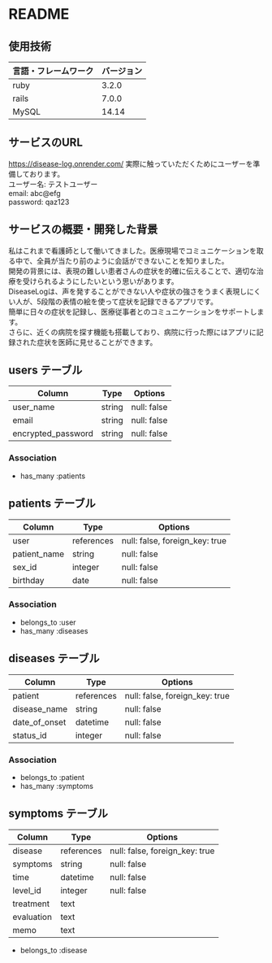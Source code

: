 # README

## 使用技術
| 言語・フレームワーク  | バージョン |
| --------------------- | ---------- |
| ruby                  | 3.2.0      |
| rails                 | 7.0.0      |
| MySQL                 | 14.14      |

## サービスのURL
https://disease-log.onrender.com/
実際に触っていただくためにユーザーを準備しております。<br/>
ユーザー名: テストユーザー<br/>
email: abc@efg<br/>
password: qaz123<br/>

## サービスの概要・開発した背景
私はこれまで看護師として働いてきました。医療現場でコミュニケーションを取る中で、全員が当たり前のように会話ができないことを知りました。<br/>
開発の背景には、表現の難しい患者さんの症状を的確に伝えることで、適切な治療を受けられるようにしたいという思いがあります。<br/>
DiseaseLogは、声を発することができない人や症状の強さをうまく表現しにくい人が、5段階の表情の絵を使って症状を記録できるアプリです。<br/>
簡単に日々の症状を記録し、医療従事者とのコミュニケーションをサポートします。<br/>
さらに、近くの病院を探す機能も搭載しており、病院に行った際にはアプリに記録された症状を医師に見せることができます。<br/>

## users テーブル

| Column             | Type   | Options     |
| ------------------ | ------ | ----------- |
| user_name          | string | null: false |
| email              | string | null: false |
| encrypted_password | string | null: false |

### Association

- has_many :patients


## patients テーブル

| Column           | Type       | Options                        |
| -----------------| ---------- | ------------------------------ |
| user             | references | null: false, foreign_key: true |
| patient_name     | string     | null: false                    |
| sex_id           | integer    | null: false                    |
| birthday         | date       | null: false                    |

### Association

- belongs_to :user
- has_many :diseases


## diseases テーブル

| Column           | Type       | Options                        |
| -----------------| ---------- | ------------------------------ |
| patient          | references | null: false, foreign_key: true |
| disease_name     | string     | null: false                    |
| date_of_onset    | datetime   | null: false                    |
| status_id        | integer    | null: false                    |

### Association

- belongs_to :patient
- has_many :symptoms


## symptoms テーブル
| Column           | Type       | Options                        |
| -----------------| ---------- | ------------------------------ |
| disease          | references | null: false, foreign_key: true |
| symptoms         | string     | null: false                    |
| time             | datetime   | null: false                    |
| level_id         | integer    | null: false                    |
| treatment        | text       |                                |
| evaluation       | text       |                                |
| memo             | text       |                                |

- belongs_to :disease